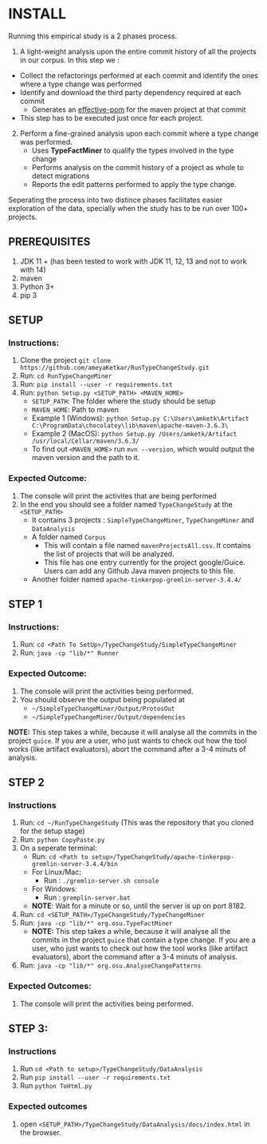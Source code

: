 # INSTALL

Running this empirical study is a 2 phases process. 

1. A light-weight analysis upon the entire commit history of all the projects in our corpus. 
In this step we :
  * Collect the refactorings performed at each commit and identify the ones where a type change was performed
  * Identify and download the third party dependency required at each commit 
	* Generates an [effective-pom](https://maven.apache.org/plugins/maven-help-plugin/effective-pom-mojo.html) for the maven project at that commit
 * This step has to be executed just once for each project.
 
2. Perform a fine-grained analysis upon each commit where a type change was performed.
   * Uses **TypeFactMiner** to qualify the types involved in the type change
   * Performs analysis on the commit history of a project as whole to detect migrations 
   * Reports the edit patterns performed to apply the type change.

Seperating the process into two distince phases facilitates easier exploration of the data, specially when the study has to be run over 100+ projects.


## PREREQUISITES
1. JDK 11 + (has been tested to work with JDK 11, 12, 13 and not to work with 14)
2. maven
3. Python 3+
4. pip 3



## SETUP

### Instructions:
1. Clone the project `git clone https://github.com/ameyaKetkar/RunTypeChangeStudy.git`
2. Run: `cd RunTypeChangeMiner`
3. Run: `pip install --user -r requirements.txt`
4. Run: `python Setup.py <SETUP_PATH> <MAVEN_HOME>`
   - `SETUP_PATH`: The folder where the study should be setup
   - `MAVEN_HOME`: Path to maven
   - Example 1 (Windows): `python Setup.py C:\Users\amketk\Artifact  C:\ProgramData\chocolatey\lib\maven\apache-maven-3.6.3\`
   - Example 2 (MacOS): `python Setup.py /Users/amketk/Artifact /usr/local/Cellar/maven/3.6.3/`
   - To find out `<MAVEN_HOME>` run `mvn --version`, which would output the maven version and the path to it. 
		 
### Expected Outcome: 
1. The console will print the activites that are being performed
2. In the end you should see a folder named `TypeChangeStudy` at the `<SETUP_PATH>`
   - It contains 3 projects : `SimpleTypeChangeMiner`, `TypeChangeMiner` and `DataAnalysis`
   - A folder named `Corpus`
	 - This will contain a file named `mavenProjectsAll.csv`. It contains the list of projects that will be analyzed.
	 - This file has one entry currently for the project google/Guice. Users can add any Github Java maven projects to this file.
   - Another folder named  `apache-tinkerpop-gremlin-server-3.4.4/`


## STEP 1

### Instructions:
1. Run: `cd <Path To SetUp>/TypeChangeStudy/SimpleTypeChangeMiner`
2. Run: `java -cp "lib/*" Runner`
### Expected Outcome: 
1. The console will print the activities being performed.
2. You should observe the output being populated at 
   - `~/SimpleTypeChangeMiner/Output/ProtosOut`
   - `~/SimpleTypeChangeMiner/Output/dependencies`

**NOTE:** This step takes a while, because it will analyse all the commits in the project `guice`.
   If you are a user, who just wants to check out how the tool works (like artifact evaluators), abort the command after a 3-4 minuts of analysis.


## STEP 2
### Instructions
1. Run: `cd ~/RunTypeChangeStudy`  (This was the repository that you cloned for the setup stage)
2. Run: `python CopyPaste.py`
3. On a seperate terminal: 
   - Run: `cd <Path to setup>/TypeChangeStudy/apache-tinkerpop-gremlin-server-3.4.4/bin`
   - For Linux/Mac:
	 - Run : `./gremlin-server.sh console`
   - For Windows:
	 - Run : `gremplin-server.bat`
   - **NOTE**: Wait for a minute or so, until the server is up on port 8182.  		
3. Run: `cd <SETUP_PATH>/TypeChangeStudy/TypeChangeMiner`
4. Run: `java -cp "lib/*" org.osu.TypeFactMiner`
    - **NOTE:** This step takes a while, because it will analyse all the commits in the project `guice` that contain a type change.
   If you are a user, who just wants to check out how the tool works (like artifact evaluators), abort the command after a 3-4 minuts of analysis.
5. Run: `java -cp "lib/*" org.osu.AnalyseChangePatterns`
### Expected Outcomes:
1. The console will print the activities being performed.
  


## STEP 3:
### Instructions
1. Run `cd <Path to setup>/TypeChangeStudy/DataAnalysis`
2. Run `pip install --user -r requirements.txt`
3. Run `python ToHtml.py`
### Expected outcomes
1. open `<SETUP_PATH>/TypeChangeStudy/DataAnalysis/docs/index.html` in the browser.
